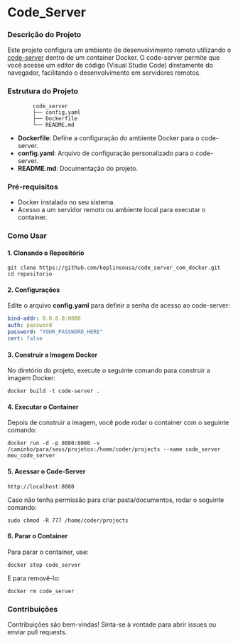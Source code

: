 # Code_Server

### Descrição do Projeto

Este projeto configura um ambiente de desenvolvimento remoto utilizando o  [code-server](https://github.com/coder/code-server) dentro de um container Docker. O code-server permite que você acesse um editor de código (Visual Studio Code) diretamente do navegador, facilitando o desenvolvimento em servidores remotos.

### Estrutura do Projeto
```shel
        code_server
        ├── config.yaml
        ├── Dockerfile
        └── README.md
```
- **Dockerfile**: Define a configuração do ambiente Docker para o code-server.
- **config.yaml**: Arquivo de configuração personalizado para o code-server.
- **README.md**: Documentação do projeto.

### Pré-requisitos

- Docker instalado no seu sistema.
- Acesso a um servidor remoto ou ambiente local para executar o container.

### Como Usar
#### 1. Clonando o Repositório
```shel
git clone https://github.com/keplinsousa/code_server_com_docker.git
cd repositorio
```

#### 2. Configurações
Edite o arquivo **config.yaml** para definir a senha de acesso ao code-server:
```yaml
bind-addr: 0.0.0.0:8080
auth: password
password: "YOUR_PASSWORD_HERE"
cert: false
```

#### 3. Construir a Imagem Docker
No diretório do projeto, execute o seguinte comando para construir a imagem Docker:
```shel
docker build -t code-server .
```


#### 4. Executar o Container
Depois de construir a imagem, você pode rodar o container com o seguinte comando:
```shel
docker run -d -p 8080:8080 -v /caminho/para/seus/projetos:/home/coder/projects --name code_server meu_code_server
```

#### 5. Acessar o Code-Server
```shel
http://localhost:8080
```

Caso não tenha permissão para criar pasta/documentos, rodar o seguinte comando:
```shel
sudo chmod -R 777 /home/coder/projects
```

#### 6. Parar o Container
Para parar o container, use:
```shel
docker stop code_server
```
E para removê-lo:
```shel
docker rm code_server
```

### Contribuições
Contribuições são bem-vindas! Sinta-se à vontade para abrir issues ou enviar pull requests.